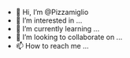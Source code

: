 - 👋 Hi, I’m @Pizzamiglio
- 👀 I’m interested in ...
- 🌱 I’m currently learning ...
- 💞️ I’m looking to collaborate on ...
- 📫 How to reach me ...

<!---
Pizzamiglio/Pizzamiglio is a ✨ special ✨ repository because its `README.md` (this file) appears on your GitHub profile.
You can click the Preview link to take a look at your changes.
--->
